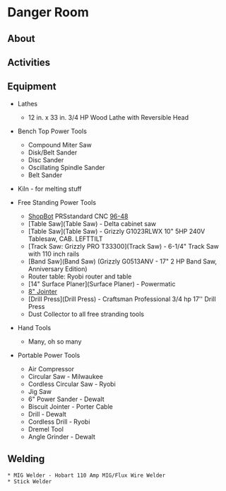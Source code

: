 # Danger Room

## About
## Activities
## Equipment

* Lathes
    * 12 in. x 33 in. 3/4 HP Wood Lathe with Reversible Head

* Bench Top Power Tools
    * Compound Miter Saw 
    * Disk/Belt Sander 
    * Disc Sander
    * Oscillating Spindle Sander
    * Belt Sander

* Kiln - for melting stuff

* Free Standing Power Tools 
    * [ShopBot](ShopBot) PRSstandard CNC [96-48](https://www.shopbottools.com/products/standard)
    * [Table Saw](Table Saw) - Delta cabinet saw
    * [Table Saw](Table Saw) - Grizzly G1023RLWX 10" 5HP 240V Tablesaw, CAB. LEFTTILT
    * [Track Saw: Grizzly PRO T33300](Track Saw) - 6-1/4" Track Saw with 110 inch rails
    * [Band Saw](Band Saw) (Grizzly G0513ANV - 17" 2 HP Band Saw, Anniversary Edition)
    * Router table: Ryobi router and table
    * [14" Surface Planer](Surface Planer) - Powermatic 
    * [8" Jointer](Jointer)
    * [Drill Press](Drill Press) - Craftsman Professional 3/4 hp 17'' Drill Press 
    * Dust Collector to all free stranding tools
    
* Hand Tools
    * Many, oh so many
    
* Portable Power Tools
    * Air Compressor 
    * Circular Saw - Milwaukee 
    * Cordless Circular Saw - Ryobi 
    * Jig Saw 
    * 6" Power Sander - Dewalt 
    * Biscuit Jointer - Porter Cable  
    * Drill - Dewalt 
    * Cordless Drill - Ryobi 
    * Dremel Tool 
    * Angle Grinder - Dewalt 

## Welding
    * MIG Welder - Hobart 110 Amp MIG/Flux Wire Welder 
    * Stick Welder
